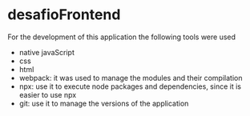 # desafioFrontend

For the development of this application the following tools were used
* native javaScript
* css
* html
* webpack: it was used to manage the modules and their compilation
* npx: use it to execute node packages and dependencies, since it is easier to use npx
* git: use it to manage the versions of the application
